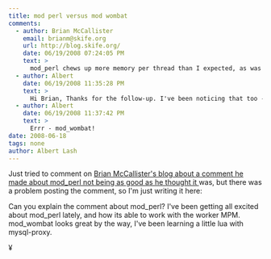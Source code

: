 ```yaml
---
title: mod perl versus mod wombat
comments:
  - author: Brian McCallister
    email: brianm@skife.org
    url: http://blog.skife.org/
    date: 06/19/2008 07:24:05 PM
    text: >
      mod_perl chews up more memory per thread than I expected, as was pointed out to me during the preso.
  - author: Albert
    date: 06/19/2008 11:35:28 PM
    text: >
      Hi Brian, Thanks for the follow-up. I've been noticing that too - it does like memory.<br/><br/>I'm definitely interested in trying out mod_lua. Its described as a very light and fast programming language. NICE!
  - author: Albert
    date: 06/19/2008 11:37:42 PM
    text: >
      Errr - mod_wombat!
date: 2008-06-18
tags: none
author: Albert Lash
---
```

Just tried to comment on <a href="http://kasparov.skife.org/blog/src/wombat/wombat_ac_us_07.html">Brian McCallister's blog about a comment he made about mod_perl not being as good as he thought it </a>was, but there was a problem posting the comment, so I'm just writing it here:

Can you explain the comment about mod_perl? I've been getting all excited about mod_perl lately, and how its able to work with the worker MPM. mod_wombat looks great by the way, I've been learning a little lua with mysql-proxy.

¥

